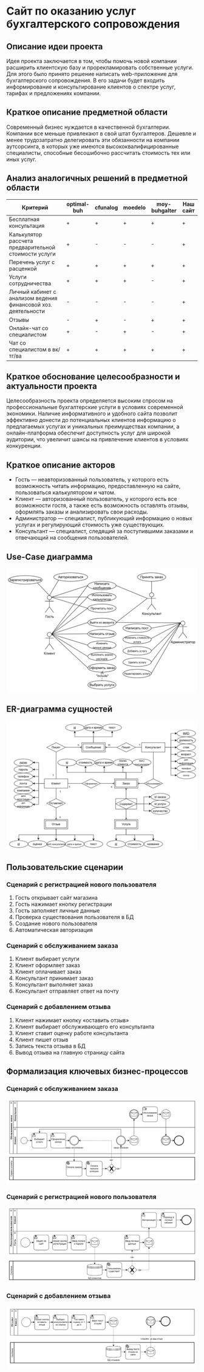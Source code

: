 # Сайт по оказанию услуг бухгалтерского сопровождения

## Описание идеи проекта

Идея проекта заключается в том, чтобы помочь новой компании расширить клиентскую базу и прорекламировать собственные услуги. Для этого было принято решение написать web-приложение для бухгалтерского сопровождения. В его задачи будет входить информирование и консультирование клиентов о спектре услуг, тарифах и предложениях компании.

## Краткое описание предметной области

Современный бизнес нуждается в качественной бухгалтерии. Компании все меньше привлекают в свой штат бухгалтеров. Дешевле и менее трудозатратно делегировать эти обязанности на компании аутсорсинга, в которых уже имеются высококвалифицированные специалисты, способные бесошибочно рассчитать стоимость тех или иных услуг.

## Анализ аналогичных решений в предметной области

|Критерий|optimal-buh|cfunalog|moedelo|moy-buhgalter|Наш сайт|
|--------|-|--------|---------|----------|-----|
|Бесплатная консультация|+|+|+|+|+|+|
|Калькулятор рассчета предварительной стоимости услуги|+|-|-|-|+|
|Перечень услуг с расценкой|+|+|+|+|+|
|Услуги сотрудничества|+|+|+|-|+|
|Личный кабинет с анализом ведения финансовой хоз. деятельности|-|-|-|-|+|
|Отзывы|-|+|-|+|+|
|Онлайн-чат со специалистом|+|-|+|-|+|
|Чат со специалистом в вк/тг/ва|+|+|+|+|+|

## Краткое обоснование целесообразности и актуальности проекта

Целесообразность проекта определяется высоким спросом на профессиональные бухгалтерские услуги в условиях современной экономики. Наличие информативного и удобного сайта позволит эффективно донести до потенциальных клиентов информацию о предлагаемых услугах и уникальных преимуществах компании, а онлайн-платформа обеспечит доступность услуг для широкой аудитории, что увеличит шансы на привлечение клиентов в условиях конкуренции.

## Краткое описание акторов

* Гость — неавторизованный пользователь, у которого есть возможность читать информацию, предоставленную на сайте, пользоваться калькулятором и чатом.
* Клиент — авторизованный пользователь, у которого есть все возможности гостя, а также есть возможность оставлять отзывы, оформлять заказы и анализировать свои расходы.
* Администратор — специалист, публикующий информацию о новых услугах и регулирующий стоимость уже существующих.
* Консультант — специалист, следящий за поступившими заказами и отвечающий на сообщения пользователей.

## Use-Case диаграмма

![use-case](img/use-case.png)

## ER-диаграмма сущностей

![er](img/er.png)

## Пользовательские сценарии

### Сценарий с регистрацией нового пользователя

1. Гость открывает сайт магазина
2. Гость нажимает кнопку регистрации
3. Гость заполняет личные данные
4. Проверка существования пользователя в БД
5. Создание нового пользователя
6. Автоматическая авторизация

### Сценарий с обслуживанием заказа

1. Клиент выбирает услуги
2. Клиент оформляет заказ
3. Клиент оплачивает заказ
4. Консультант принимает заказ
5. Консультант выполняет заказ
6. Консультант отправляет ответ на почту

### Сценарий с добавлением отзыва

1. Клиент нажимает кнопку «оставить отзыв»
2. Клиент выбирает обслуживающего его консультанта
3. Клиент ставит оценку работе консультанта
4. Клиент пишет отзыв
5. Запись текста отзыва в БД
6. Вывод отзыва на главную страницу сайта

## Формализация ключевых бизнес-процессов

### Сценарий с обслуживанием заказа

![bpmn](img/bpmn1.png)

### Сценарий с регистрацией нового пользователя

![bpmn](img/bpmn2.png)

### Сценарий с добавлением отзыва

![bpmn](img/bpmn3.png)
